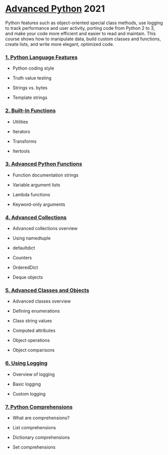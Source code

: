 # [Advanced Python](https://www.linkedin.com/learning/advanced-python) 2021

Python features such as object-oriented special class methods, use logging to track performance and user activity,  porting code from Python 2 to 3, and make your code more efficient and easier to read and maintain. This course shows how to manipulate data, build custom classes and functions, create lists, and write more elegant, optimized code.

### [1. Python Language Features](https://github.com/Gedeon-m-gedus/advanced_python/tree/main/01%20Language)

- Python coding style

- Truth value testing

- Strings vs. bytes

- Template strings


### [2. Built-In Functions](https://github.com/Gedeon-m-gedus/advanced_python/tree/main/02%20BuiltIn%20Functions)

- Utilities

- Iterators

- Transforms

- Itertools


### [3. Advanced Python Functions](https://github.com/Gedeon-m-gedus/advanced_python/tree/main/03%20Functions)

- Function documentation strings

- Variable argument lists

- Lambda functions

- Keyword-only arguments

### [4. Advanced Collections](https://github.com/Gedeon-m-gedus/advanced_python/tree/main/04%20Collections)

- Advanced collections overview

- Using namedtuple

- defaultdict

- Counters

- OrderedDict

- Deque objects


### [5. Advanced Classes and Objects](https://github.com/Gedeon-m-gedus/advanced_python/tree/main/05%20Classes)

- Advanced classes overview

- Defining enumerations

- Class string values

- Computed attributes

- Object operations

- Object comparisons

### [6. Using Logging](https://github.com/Gedeon-m-gedus/advanced_python/tree/main/06%20Logging)

- Overview of logging

- Basic logging

- Custom logging

### [7. Python Comprehensions](https://github.com/Gedeon-m-gedus/advanced_python/tree/main/07%20Comprehensions)

- What are comprehensions?

- List comprehensions

- Dictionary comprehensions

- Set comprehensions
